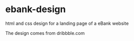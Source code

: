 # ebank-design
html and css design for a landing page of a eBank website

The design comes from dribbble.com
